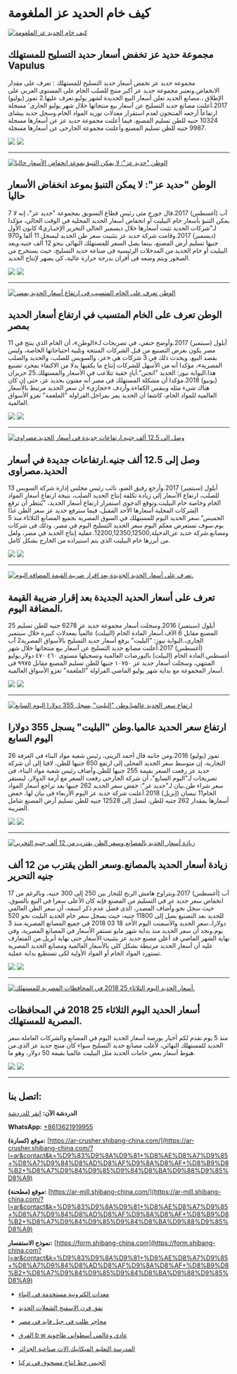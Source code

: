 # كيف خام الحديد عز الملغومة

<a href="https://swt.shibang-china.com/?l=ar&img&k=%D9%83%D9%8A%D9%81+%D8%AE%D8%A7%D9%85+%D8%A7%D9%84%D8%AD%D8%AF%D9%8A%D8%AF+%D8%B9%D8%B2+%D8%A7%D9%84%D9%85%D9%84%D8%BA%D9%88%D9%85%D8%A9" target="_blank">![كيف خام الحديد عز الملغومة](http://static.shibang-china.com/all-800x300/645.jpg)</a>

## مجموعة حديد عز تخفض أسعار حديد التسليح للمستهلك Vapulus
مجموعة حديد عز تخفض أسعار حديد التسليح للمستهلك : تعرف على مقدار الانخفاض.وتعتبر مجموعة حديد عز أكبر منتج للصلب الخام على المستوى العربي على الإطلاق ،.مصانع الحديد تعلن أسعار البيع الجديدة لشهر يوليو.تعرف عليها.2 تموز (يوليو) 2017.أعلنت مصانع حديد التسليح عن آسعار بيع منتجاتها خلال شهر يوليو الجارى٬ مسجلة ارتفاعاً أرجعه المنتجون لعدم استقرار معدلات توريد المواد الخام.وسجل حديد بيشاى 10324 جنيه للطن تسليم المصنع، فيما أعلنت مجموعة حديد عز عن أسعارها مسجلة 9987 جنيه للطن تسليم المصنع.وأعلنت مجموعة الجارحى عن أسعارها مسجلة.


<a href="https://whatsapp.shibangsoft.com/WhatsApp.php" target="_blank" title="WhatsApp">![](http://static.shibang-china.com/icon/whatsapp.png)</a> <a href="https://swt.shibang-china.com/?l=ar&icon&k=%D9%83%D9%8A%D9%81+%D8%AE%D8%A7%D9%85+%D8%A7%D9%84%D8%AD%D8%AF%D9%8A%D8%AF+%D8%B9%D8%B2+%D8%A7%D9%84%D9%85%D9%84%D8%BA%D9%88%D9%85%D8%A9" target="_blank">![](http://static.shibang-china.com/icon/chat-ar.png)</a>

---

<a href="https://swt.shibang-china.com/?l=ar&img&k=%D9%83%D9%8A%D9%81+%D8%AE%D8%A7%D9%85+%D8%A7%D9%84%D8%AD%D8%AF%D9%8A%D8%AF+%D8%B9%D8%B2+%D8%A7%D9%84%D9%85%D9%84%D8%BA%D9%88%D9%85%D8%A9" target="_blank">![الوطن  &quot;حديد عز&quot;: لا يمكن التنبؤ بموعد انخفاض الأسعار حاليا](http://static.shibang-china.com/all-800x300/1481.jpg)</a>

## الوطن  &quot;حديد عز&quot;: لا يمكن التنبؤ بموعد انخفاض الأسعار حاليا
7 آب (أغسطس) 2017.قال جورج متى رئيس قطاع التسويق بمجموعة &quot;حديد عز&quot;، إنه لا يمكن التنبؤ بأسعار خام البيليت أو انخفاض أسعار الحديد المحلية في الوقت الحالي، مؤكدا لـ&quot;شركات الحديد تثبت أسعارها خلال ديسمبر الحالي التحرير الإخبـاري4 كانون الأول (ديسمبر) 2017.وقامت شركة حديد عز بتثبيت سعر طن الحديد ليسجل 11 ألفا و970 جنيها تسليم أرض المصنع، بينما يصل السعر للمستهلك النهائى بنحو 12 ألف جنيه.ويعد البيليت أو خام الحديد من المدخلات الرئيسية فى صناعة حديد التسليح، حيث يستخرج من الصخور ويتم وضعه فى أفران بدرجة حرارة عالية، كى يصهر لإنتاج الحديد.


<a href="https://whatsapp.shibangsoft.com/WhatsApp.php" target="_blank" title="WhatsApp">![](http://static.shibang-china.com/icon/whatsapp.png)</a> <a href="https://swt.shibang-china.com/?l=ar&icon&k=%D9%83%D9%8A%D9%81+%D8%AE%D8%A7%D9%85+%D8%A7%D9%84%D8%AD%D8%AF%D9%8A%D8%AF+%D8%B9%D8%B2+%D8%A7%D9%84%D9%85%D9%84%D8%BA%D9%88%D9%85%D8%A9" target="_blank">![](http://static.shibang-china.com/icon/chat-ar.png)</a>

---

<a href="https://swt.shibang-china.com/?l=ar&img&k=%D9%83%D9%8A%D9%81+%D8%AE%D8%A7%D9%85+%D8%A7%D9%84%D8%AD%D8%AF%D9%8A%D8%AF+%D8%B9%D8%B2+%D8%A7%D9%84%D9%85%D9%84%D8%BA%D9%88%D9%85%D8%A9" target="_blank">![الوطن  تعرف على الخام المتسبب في ارتفاع أسعار الحديد بمصر](http://static.shibang-china.com/all-800x300/1198.jpg)</a>

## الوطن  تعرف على الخام المتسبب في ارتفاع أسعار الحديد بمصر
11 أيلول (سبتمبر) 2017.وأوضح حنفي، في تصريحات لـ«الوطن»، أن الخام الذي ينتج في مصر يكون بغرض التصنيع من قبل الشركات المنتجة وتلبية احتياجاتها الخاصة، وليس بقصد البيع، ويحدث ذلك في 3 شركات هي «عز، والسويس للصلب، والحديد والصلب المصرية»، مؤكدا أنه من الأسهل للشركات إنتاج ما يكفيها بدلا من الاكتفاء بمجرد تصنيع هذا.البوابة نيوز: الحديد &quot;اتجنن&quot;.أيادٍ خفية تتلاعب في الأسعار والمستهلك.25 حزيران (يونيو) 2018.مؤكدا أن مشكلة المستهلك فى مصر أنه مفتون بحديد عز، حتى إن كان هناك شيء مثله وبنفس الكفاءة.وأردف «حجازي» أن سعر الحديد مرتبط بالأسعار العالمية للمواد الخام، كاشفا أن الحديد يمر بمراحل.الفراولة &quot;الملغمة&quot; تغزو الأسواق العالمية.


<a href="https://whatsapp.shibangsoft.com/WhatsApp.php" target="_blank" title="WhatsApp">![](http://static.shibang-china.com/icon/whatsapp.png)</a> <a href="https://swt.shibang-china.com/?l=ar&icon&k=%D9%83%D9%8A%D9%81+%D8%AE%D8%A7%D9%85+%D8%A7%D9%84%D8%AD%D8%AF%D9%8A%D8%AF+%D8%B9%D8%B2+%D8%A7%D9%84%D9%85%D9%84%D8%BA%D9%88%D9%85%D8%A9" target="_blank">![](http://static.shibang-china.com/icon/chat-ar.png)</a>

---

<a href="https://swt.shibang-china.com/?l=ar&img&k=%D9%83%D9%8A%D9%81+%D8%AE%D8%A7%D9%85+%D8%A7%D9%84%D8%AD%D8%AF%D9%8A%D8%AF+%D8%B9%D8%B2+%D8%A7%D9%84%D9%85%D9%84%D8%BA%D9%88%D9%85%D8%A9" target="_blank">![وصل إلى 12.5 ألف جنيه.ارتفاعات جديدة في أسعار الحديد.مصراوى](http://static.shibang-china.com/all-800x300/454.jpg)</a>

## وصل إلى 12.5 ألف جنيه.ارتفاعات جديدة في أسعار الحديد.مصراوى
13 أيلول (سبتمبر) 2017.وأرجع رفيق الضو، نائب رئيس مجلس إدارة شركة السويس للصلب، ارتفاع الأسعار إلى زيادة تكلفة إنتاج الحديد الصلب، نتيجة ارتفاع أسعار المواد الخام وخاصة خام البيليت.وتوقع الدجوي استمرار ارتفاع أسعار الحديد، &quot;يُنتظر أن ترفع الشركات المحلية أسعارها الأحد المقبل، فيما سترفع حديد عز سعر الطن غدًا الخميس&quot;.سعر الحديد اليوم للمستهلك في السوق المصرية بجميع المصانع الثلاثاء.منذ 5 يوم.سوف نستعرض معكم اليوم سعر الحديد التسليح اليوم في مصر، وذلك فى شركات ومصانع.شركة حديد عز,الدخيلة,12200,12350,12500.عملية إنتاج الحديد في مصر، ولعل من أبرزها خام البيليت الذي يتم استيراده من الخارج بشكل كامل.


<a href="https://whatsapp.shibangsoft.com/WhatsApp.php" target="_blank" title="WhatsApp">![](http://static.shibang-china.com/icon/whatsapp.png)</a> <a href="https://swt.shibang-china.com/?l=ar&icon&k=%D9%83%D9%8A%D9%81+%D8%AE%D8%A7%D9%85+%D8%A7%D9%84%D8%AD%D8%AF%D9%8A%D8%AF+%D8%B9%D8%B2+%D8%A7%D9%84%D9%85%D9%84%D8%BA%D9%88%D9%85%D8%A9" target="_blank">![](http://static.shibang-china.com/icon/chat-ar.png)</a>

---

<a href="https://swt.shibang-china.com/?l=ar&img&k=%D9%83%D9%8A%D9%81+%D8%AE%D8%A7%D9%85+%D8%A7%D9%84%D8%AD%D8%AF%D9%8A%D8%AF+%D8%B9%D8%B2+%D8%A7%D9%84%D9%85%D9%84%D8%BA%D9%88%D9%85%D8%A9" target="_blank">![تعرف على أسعار الحديد الجديدة بعد إقرار ضريبة القيمة المضافة اليوم.](http://static.shibang-china.com/all-800x300/803.jpg)</a>

## تعرف على أسعار الحديد الجديدة بعد إقرار ضريبة القيمة المضافة اليوم.
25 أيلول (سبتمبر) 2016.وسجلت أسعار مجموعة حديد عز 6278 جنيه للطن تسليم المصنع مقابل 6 الآف.أسعار المادة الخام (البيلت) عالمياً بمعدلات كبيرة خلال سبتمبر الجارى،.البوابة نيوز: &quot;البليت&quot; يرفع أسعار حديد التسليح بالأسواق المصرية2 آب (أغسطس) 2017.أعلنت مصانع حديد التسليح عن آسعار بيع منتجاتها خلال شهر أغسطس.المادة الخام (البيلت) بالبورصات العالمية وتسجيلها مستوى ٤٦٠ ٤٧٠ دولار.يوليو المنتهي، وسجلت أسعار حديد عز ١٠٧٥٠ جنيها للطن تسليم المصنع مقابل ٩٩٧٥ فى أسعار المجموعة مع بداية شهر يوليو الماضي.الفراولة &quot;الملغمة&quot; تغزو الأسواق العالمية.


<a href="https://whatsapp.shibangsoft.com/WhatsApp.php" target="_blank" title="WhatsApp">![](http://static.shibang-china.com/icon/whatsapp.png)</a> <a href="https://swt.shibang-china.com/?l=ar&icon&k=%D9%83%D9%8A%D9%81+%D8%AE%D8%A7%D9%85+%D8%A7%D9%84%D8%AD%D8%AF%D9%8A%D8%AF+%D8%B9%D8%B2+%D8%A7%D9%84%D9%85%D9%84%D8%BA%D9%88%D9%85%D8%A9" target="_blank">![](http://static.shibang-china.com/icon/chat-ar.png)</a>

---

<a href="https://swt.shibang-china.com/?l=ar&img&k=%D9%83%D9%8A%D9%81+%D8%AE%D8%A7%D9%85+%D8%A7%D9%84%D8%AD%D8%AF%D9%8A%D8%AF+%D8%B9%D8%B2+%D8%A7%D9%84%D9%85%D9%84%D8%BA%D9%88%D9%85%D8%A9" target="_blank">![ارتفاع سعر الحديد عالميا.وطن &quot;البليت&quot; يسجل 355 دولارا اليوم السابع](http://static.shibang-china.com/all-800x300/1260.jpg)</a>

## ارتفاع سعر الحديد عالميا.وطن &quot;البليت&quot; يسجل 355 دولارا اليوم السابع
26 تموز (يوليو) 2016.ومن جانبه قال أحمد الزينى، رئيس شعبة مواد البناء فى الغرفة التجارية، إن متوسط سعر الحديد المحلى إلى ارتفع 650 جنيها للطن، لافتا إلى أن شركة حديد عز رفعت السعر بقيمة 255 جنيها للطن.وأضاف رئيس شعبة مواد البناء، فى تصريحات لـ&quot;اليوم السابع&quot;، أن شركة الجارحى رفعت السعر مع أزمة الدولار، ليستقر سعر شراء طن.بيان لـ&quot;حديد عز&quot;: خفض سعر الحديد 262 جنيها بعد تراجع أسعار المواد الخام11 نيسان (إبريل) 2018.أعلنت شركة حديد عز اليوم الأربعاء فى بيان لها، خفض أسعارها بمقدار 262 جنيه للطن، لتصل إلى 12528 جنيه للطن تسليم أرض المصنع شامل الضريبة.


<a href="https://whatsapp.shibangsoft.com/WhatsApp.php" target="_blank" title="WhatsApp">![](http://static.shibang-china.com/icon/whatsapp.png)</a> <a href="https://swt.shibang-china.com/?l=ar&icon&k=%D9%83%D9%8A%D9%81+%D8%AE%D8%A7%D9%85+%D8%A7%D9%84%D8%AD%D8%AF%D9%8A%D8%AF+%D8%B9%D8%B2+%D8%A7%D9%84%D9%85%D9%84%D8%BA%D9%88%D9%85%D8%A9" target="_blank">![](http://static.shibang-china.com/icon/chat-ar.png)</a>

---

<a href="https://swt.shibang-china.com/?l=ar&img&k=%D9%83%D9%8A%D9%81+%D8%AE%D8%A7%D9%85+%D8%A7%D9%84%D8%AD%D8%AF%D9%8A%D8%AF+%D8%B9%D8%B2+%D8%A7%D9%84%D9%85%D9%84%D8%BA%D9%88%D9%85%D8%A9" target="_blank">![زيادة أسعار الحديد بالمصانع.وسعر الطن يقترب من 12 ألف جنيه التحرير](http://static.shibang-china.com/all-800x300/99.jpg)</a>

## زيادة أسعار الحديد بالمصانع.وسعر الطن يقترب من 12 ألف جنيه التحرير
17 آب (أغسطس) 2017.ويتراوح هامش الربح للتجار بين 250 إلى 300 جنيه، وبالرغم من انخفاض سعر حديد عز في التسليم من المصنع فإنه كان الأعلى سعرا في البيع بالسوق، حيث سجل نحو.وأضاف المصدر، الذى فضل عدم ذكر اسمه، أن سعر الطن العالمي للحديد بعد التصنيع يصل إلى 11800 جنيه، حيث يسجل سعر خام الحديد البليت نحو 520 دولارا،.سعر الحديد والأسمنت اليوم الأحد 18 03 2018 في جميع المصانع المصرية.منذ 3 يوم.ونجد أن سعر الحديد منذ بداية شهر مايو تستقر الأسعار في المصانع المصرية، وفي نهاية الشهر الماضي قد أعلن مصنع حديد عز بتثبيت الأسعار حتى نهاية أبريل.من المتعارف عليه أن أسعار الحديد مرتبطة بشكل كلي بالأسعار العالمية ومصانع الحديد المصرية تستورد المواد الخام أو المواد الأولية لكى تستطيع بداية عملية.


<a href="https://whatsapp.shibangsoft.com/WhatsApp.php" target="_blank" title="WhatsApp">![](http://static.shibang-china.com/icon/whatsapp.png)</a> <a href="https://swt.shibang-china.com/?l=ar&icon&k=%D9%83%D9%8A%D9%81+%D8%AE%D8%A7%D9%85+%D8%A7%D9%84%D8%AD%D8%AF%D9%8A%D8%AF+%D8%B9%D8%B2+%D8%A7%D9%84%D9%85%D9%84%D8%BA%D9%88%D9%85%D8%A9" target="_blank">![](http://static.shibang-china.com/icon/chat-ar.png)</a>

---

<a href="https://swt.shibang-china.com/?l=ar&img&k=%D9%83%D9%8A%D9%81+%D8%AE%D8%A7%D9%85+%D8%A7%D9%84%D8%AD%D8%AF%D9%8A%D8%AF+%D8%B9%D8%B2+%D8%A7%D9%84%D9%85%D9%84%D8%BA%D9%88%D9%85%D8%A9" target="_blank">![أسعار الحديد اليوم الثلاثاء 25 2018 في المحافظات المصرية للمستهلك.](http://static.shibang-china.com/all-800x300/1491.jpg)</a>

## أسعار الحديد اليوم الثلاثاء 25 2018 في المحافظات المصرية للمستهلك.
منذ 5 يوم.نقدم لكم أخبار بورصة أسعار الحديد اليوم في المصانع والشركات العاملة.سعر الحديد للمستهلك النهائي، لأغلب مصانع حديد التسليح سواء كان منتج حديد عز الذي.من هبوط أسعار بعض خامات الحديد مثل البيليت عالميا بقيمة 50 دولار، وهو ما.

<a href="https://whatsapp.shibangsoft.com/WhatsApp.php" target="_blank" title="WhatsApp">![](http://static.shibang-china.com/icon/whatsapp.png)</a> <a href="https://swt.shibang-china.com/?l=ar&icon&k=%D9%83%D9%8A%D9%81+%D8%AE%D8%A7%D9%85+%D8%A7%D9%84%D8%AD%D8%AF%D9%8A%D8%AF+%D8%B9%D8%B2+%D8%A7%D9%84%D9%85%D9%84%D8%BA%D9%88%D9%85%D8%A9" target="_blank">![](http://static.shibang-china.com/icon/chat-ar.png)</a>

---
## اتصل بنا:

**الدردشة الآن:** [انقر للدردشة](https://swt.shibang-china.com?l=ar&contact&k=%D9%83%D9%8A%D9%81+%D8%AE%D8%A7%D9%85+%D8%A7%D9%84%D8%AD%D8%AF%D9%8A%D8%AF+%D8%B9%D8%B2+%D8%A7%D9%84%D9%85%D9%84%D8%BA%D9%88%D9%85%D8%A9)

**WhatsApp:**  [+8613621919955](https://whatsapp.shibangsoft.com/WhatsApp.php)

**موقع (كسارة):** [https://ar-crusher.shibang-china.com/](https://ar-crusher.shibang-china.com/?l=ar&contact&k=%D9%83%D9%8A%D9%81+%D8%AE%D8%A7%D9%85+%D8%A7%D9%84%D8%AD%D8%AF%D9%8A%D8%AF+%D8%B9%D8%B2+%D8%A7%D9%84%D9%85%D9%84%D8%BA%D9%88%D9%85%D8%A9)

**موقع (مطحنة):** [https://ar-mill.shibang-china.com/](https://ar-mill.shibang-china.com/?l=ar&contact&k=%D9%83%D9%8A%D9%81+%D8%AE%D8%A7%D9%85+%D8%A7%D9%84%D8%AD%D8%AF%D9%8A%D8%AF+%D8%B9%D8%B2+%D8%A7%D9%84%D9%85%D9%84%D8%BA%D9%88%D9%85%D8%A9)

**نموذج الاستفسار:** [https://form.shibang-china.com](https://form.shibang-china.com?l=ar&contact&k=%D9%83%D9%8A%D9%81+%D8%AE%D8%A7%D9%85+%D8%A7%D9%84%D8%AD%D8%AF%D9%8A%D8%AF+%D8%B9%D8%B2+%D8%A7%D9%84%D9%85%D9%84%D8%BA%D9%88%D9%85%D8%A9)

* [معدات إلكترونية مستخدمة في البناء](../35/%D9%85%D8%B9%D8%AF%D8%A7%D8%AA%20%D8%A5%D9%84%D9%83%D8%AA%D8%B1%D9%88%D9%86%D9%8A%D8%A9%20%D9%85%D8%B3%D8%AA%D8%AE%D8%AF%D9%85%D8%A9%20%D9%81%D9%8A%20%D8%A7%D9%84%D8%A8%D9%86%D8%A7%D8%A1.md)

* [نفق فرن الإسفنج الشعلات الحديد](../34/%D9%86%D9%81%D9%82%20%D9%81%D8%B1%D9%86%20%D8%A7%D9%84%D8%A5%D8%B3%D9%81%D9%86%D8%AC%20%D8%A7%D9%84%D8%B4%D8%B9%D9%84%D8%A7%D8%AA%20%D8%A7%D9%84%D8%AD%D8%AF%D9%8A%D8%AF.md)

* [محاجر ظلت في جبل فايد في مصر](../32/%D9%85%D8%AD%D8%A7%D8%AC%D8%B1%20%D8%B8%D9%84%D8%AA%20%D9%81%D9%8A%20%D8%AC%D8%A8%D9%84%20%D9%81%D8%A7%D9%8A%D8%AF%20%D9%81%D9%8A%20%D9%85%D8%B5%D8%B1.md)

* [الفرق b w عادي وعالمي أسطواني طاحونة](../32/%D8%A7%D9%84%D9%81%D8%B1%D9%82%20b%20w%20%D8%B9%D8%A7%D8%AF%D9%8A%20%D9%88%D8%B9%D8%A7%D9%84%D9%85%D9%8A%20%D8%A3%D8%B3%D8%B7%D9%88%D8%A7%D9%86%D9%8A%20%D8%B7%D8%A7%D8%AD%D9%88%D9%86%D8%A9.md)

* [المدرسة التعليم الميكانيك الات صناعية الجزائر](../35/%D8%A7%D9%84%D9%85%D8%AF%D8%B1%D8%B3%D8%A9%20%D8%A7%D9%84%D8%AA%D8%B9%D9%84%D9%8A%D9%85%20%D8%A7%D9%84%D9%85%D9%8A%D9%83%D8%A7%D9%86%D9%8A%D9%83%20%D8%A7%D9%84%D8%A7%D8%AA%20%D8%B5%D9%86%D8%A7%D8%B9%D9%8A%D8%A9%20%D8%A7%D9%84%D8%AC%D8%B2%D8%A7%D8%A6%D8%B1.md)

* [الجبس خط إنتاج مسحوق في تركيا](../32/%D8%A7%D9%84%D8%AC%D8%A8%D8%B3%20%D8%AE%D8%B7%20%D8%A5%D9%86%D8%AA%D8%A7%D8%AC%20%D9%85%D8%B3%D8%AD%D9%88%D9%82%20%D9%81%D9%8A%20%D8%AA%D8%B1%D9%83%D9%8A%D8%A7.md)